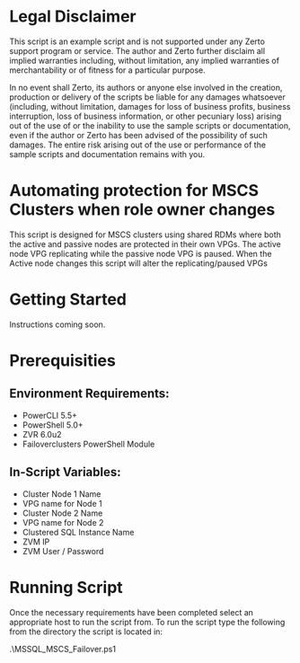 # Legal Disclaimer
This script is an example script and is not supported under any Zerto support program or service. The author and Zerto further disclaim all implied warranties including, without limitation, any implied warranties of merchantability or of fitness for a particular purpose.

In no event shall Zerto, its authors or anyone else involved in the creation, production or delivery of the scripts be liable for any damages whatsoever (including, without limitation, damages for loss of business profits, business interruption, loss of business information, or other pecuniary loss) arising out of the use of or the inability to use the sample scripts or documentation, even if the author or Zerto has been advised of the possibility of such damages. The entire risk arising out of the use or performance of the sample scripts and documentation remains with you.

# Automating protection for MSCS Clusters when role owner changes
This script is designed for MSCS clusters using shared RDMs where both the active and passive nodes are protected in their own VPGs. The active node VPG replicating while the passive node VPG is paused. When the Active node changes this script will alter the replicating/paused VPGs

# Getting Started
Instructions coming soon.

# Prerequisities
## Environment Requirements:

- PowerCLI 5.5+
- PowerShell 5.0+
- ZVR 6.0u2
- Failoverclusters PowerShell Module

## In-Script Variables:

- Cluster Node 1 Name
- VPG name for Node 1
- Cluster Node 2 Name
- VPG name for Node 2
- Clustered SQL Instance Name
- ZVM IP
- ZVM User / Password

# Running Script
Once the necessary requirements have been completed select an appropriate host to run the script from. To run the script type the following from the directory the script is located in:

.\MSSQL_MSCS_Failover.ps1
